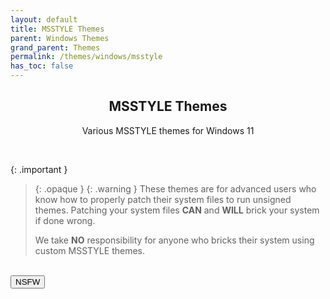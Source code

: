 ```yaml
---
layout: default
title: MSSTYLE Themes
parent: Windows Themes
grand_parent: Themes
permalink: /themes/windows/msstyle
has_toc: false
---
```


<div class="card">
<div class="container">
<h2 class="text-small" style="text-align:center">MSSTYLE Themes</h2>
<p class="text-small" style="text-align:center">Various MSSTYLE themes for Windows 11</p>
</div>
</div>
<br />

<!-- 
{: .note }
> {: .opaque }
> 
>
> 
-->

{: .important }
> {: .opaque }
> {: .warning }
> These themes are for advanced users who know how to properly patch their system files to run unsigned themes. 
> Patching your system files **CAN** and **WILL** brick your system if done wrong.
> 
> We take **NO** responsibility for anyone who bricks their system using custom MSSTYLE themes.


<!-- ////////////////////////////////////////////////////////////////////////////////////////////////////////////////////// -->
<br />
<a href="/themes/windows/msstyle/nsfw">
<button type="button" name="button" class="btn">NSFW</button>
</a>
<br />
<!-- ////////////////////////////////////////////////////////////////////////////////////////////////////////////////////// -->
